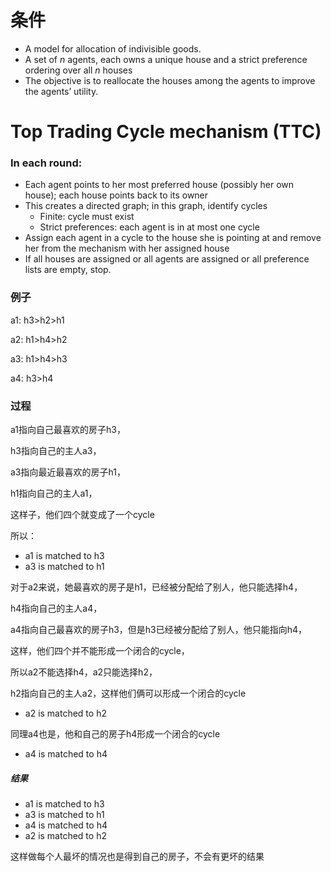 # 条件

- A model for allocation of indivisible goods.
- A set of *n* agents, each owns a unique house and a strict preference ordering over all *n* houses
- The objective is to reallocate the houses among the agents to improve the agents’ utility.

# Top Trading Cycle mechanism (**TTC**)

### **In each round:**

- Each agent points to her most preferred house (possibly her own house); each house points back to its owner
- This creates a directed graph; in this graph, identify cycles
  - Finite: cycle must exist
  - Strict preferences: each agent is in at most one cycle
- Assign each agent in a cycle to the house she is pointing at and remove her from the mechanism with her assigned house
- If all houses are assigned or all agents are assigned or all preference lists are empty, stop.

### 例子

a1: h3>h2>h1

a2: h1>h4>h2

a3: h1>h4>h3

a4: h3>h4

### 过程

a1指向自己最喜欢的房子h3，

h3指向自己的主人a3，

a3指向最近最喜欢的房子h1，

h1指向自己的主人a1，

这样子，他们四个就变成了一个cycle

所以：

- a1 is matched to h3
- a3 is matched to h1

对于a2来说，她最喜欢的房子是h1，已经被分配给了别人，他只能选择h4，

h4指向自己的主人a4，

a4指向自己最喜欢的房子h3，但是h3已经被分配给了别人，他只能指向h4，

这样，他们四个并不能形成一个闭合的cycle，

所以a2不能选择h4，a2只能选择h2，

h2指向自己的主人a2，这样他们俩可以形成一个闭合的cycle

- a2 is matched to h2

同理a4也是，他和自己的房子h4形成一个闭合的cycle

- a4 is matched to h4

##### 结果

- a1 is matched to h3
- a3 is matched to h1
- a4 is matched to h4
- a2 is matched to h2

这样做每个人最坏的情况也是得到自己的房子，不会有更坏的结果





